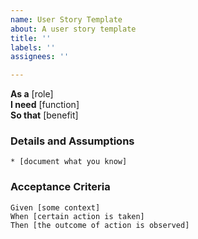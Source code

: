 ```yaml
---
name: User Story Template
about: A user story template
title: ''
labels: ''
assignees: ''

---
```


**As a** [role]  
**I need** [function]  
**So that** [benefit]  
      
### Details and Assumptions
    * [document what you know]      
### Acceptance Criteria     
    Given [some context]
    When [certain action is taken]
    Then [the outcome of action is observed]
